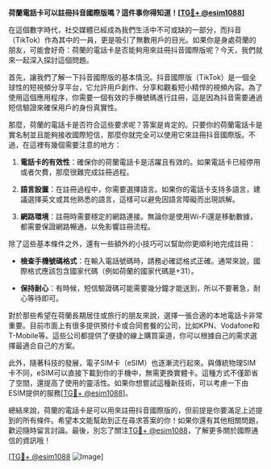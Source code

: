 **荷蘭電話卡可以註冊抖音國際版嗎？這件事你得知道！[[TG💪+ @esim1088](https://t.me/s/esim1088)]**

在這個數字時代，社交媒體已經成為我們生活中不可或缺的一部分，而抖音（TikTok）作為其中的一員，更是吸引了無數用戶的目光。如果你是身處荷蘭的朋友，可能會好奇：荷蘭的電話卡是否能夠用來註冊抖音國際版呢？今天，我們就來一起深入探討這個問題。

首先，讓我們了解一下抖音國際版的基本情況。抖音國際版（TikTok）是一個全球性的短視頻分享平台，它允許用戶創作、分享和觀看短小精悍的視頻內容。為了使用這個應用程序，你需要一個有效的手機號碼進行註冊，這是因為抖音需要通過短信驗證來確保用戶的身份真實性。

那麼，荷蘭的電話卡是否符合這些要求呢？答案是肯定的。只要你的荷蘭電話卡是實名制並且能夠接收國際短信，那麼你就完全可以使用它來註冊抖音國際版。不過，在這裡有幾個需要注意的地方：

1. **電話卡的有效性**：確保你的荷蘭電話卡是活躍且有效的。如果電話卡已經停用或者欠費，那麼很難完成註冊過程。
   
2. **語言設置**：在註冊過程中，你需要選擇語言。如果你的電話卡支持多語言，建議選擇英文或其他熟悉的語言，這樣可以避免因語言障礙而出現誤解。

3. **網路環境**：註冊時需要穩定的網路連接。無論你是使用Wi-Fi還是移動數據，都需要保證網路暢通，以免影響註冊流程。

除了這些基本條件之外，還有一些額外的小技巧可以幫助你更順利地完成註冊：

- **檢查手機號碼格式**：在輸入電話號碼時，請務必確認格式正確。通常來說，國際格式應該包含國家代碼（例如荷蘭的國家代碼是+31）。
  
- **保持耐心**：有時候，短信驗證碼可能需要幾分鐘才能送到，所以不要著急，耐心等待即可。

對於那些希望在荷蘭長期居住或旅行的朋友來說，選擇一張合適的本地電話卡非常重要。目前市面上有很多提供預付卡或合同套餐的公司，比如KPN、Vodafone和T-Mobile等。這些公司都提供了便捷的線上購買渠道，你可以根據自己的需求選擇最適合自己的方案。

此外，隨著科技的發展，電子SIM卡（eSIM）也逐漸流行起來。與傳統物理SIM卡不同，eSIM可以直接下載到你的手機中，無需更換實體卡。這種方式不僅節省了空間，還提高了使用的靈活性。如果你想嘗試這種新技術，可以考慮一下由ESIM提供的服務[[TG💪+ @esim1088](https://t.me/s/esim1088)]。

總結來說，荷蘭的電話卡是可以用來註冊抖音國際版的，但前提是你要滿足上述提到的所有條件。希望本文能幫助到正在尋求答案的你！如果你還有其他相關問題，歡迎隨時留言討論。最後，別忘了關注[TG💪+ @esim1088](https://t.me/s/esim1088)，了解更多關於國際通信的資訊哦！

[[TG💪+ @esim1088](https://t.me/s/esim1088) ![Image](https://i.postimg.cc/4NQfJmqS/Snipaste-2025-05-13-00-14-12.png)]